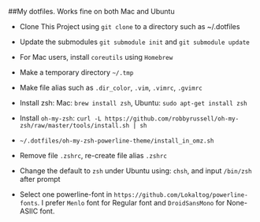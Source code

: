 ##My dotfiles. Works fine on both Mac and Ubuntu


* Clone This Project using `git clone` to a directory such as ~/.dotfiles

* Update the submodules `git submodule init` and `git submodule update`

* For Mac users, install `coreutils` using `Homebrew`

* Make a temporary directory `~/.tmp`

* Make file alias such as `.dir_color`, `.vim`, `.vimrc`, `.gvimrc`

* Install zsh: Mac: `brew install zsh`, Ubuntu: `sudo apt-get install zsh`

* Install `oh-my-zsh`: `curl -L https://github.com/robbyrussell/oh-my-zsh/raw/master/tools/install.sh | sh`

* `~/.dotfiles/oh-my-zsh-powerline-theme/install_in_omz.sh`

* Remove file `.zshrc`, re-create file alias `.zshrc`

* Change the default to `zsh` under Ubuntu using: `chsh`, and input `/bin/zsh`
  after prompt

* Select one powerline-font in `https://github.com/Lokaltog/powerline-fonts`.
  I prefer `Menlo` font for Regular font and `DroidSansMono` for None-ASIIC
  font.
